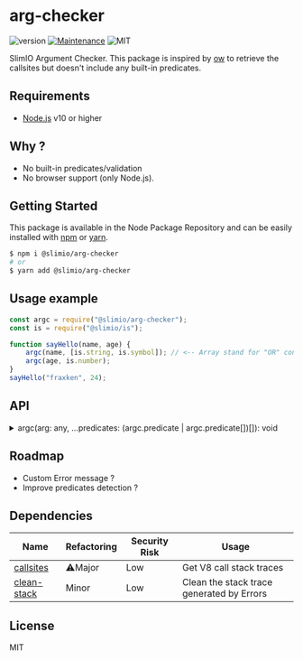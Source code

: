 # arg-checker
![version](https://img.shields.io/badge/version-0.1.0-blue.svg)
[![Maintenance](https://img.shields.io/badge/Maintained%3F-yes-green.svg)](https://github.com/SlimIO/is/commit-activity)
![MIT](https://img.shields.io/github/license/mashape/apistatus.svg)

SlimIO Argument Checker. This package is inspired by [ow](https://github.com/sindresorhus/ow#readme) to retrieve the callsites but doesn't include any built-in predicates.

## Requirements
- [Node.js](https://nodejs.org/en/) v10 or higher

## Why ?
- No built-in predicates/validation
- No browser support (only Node.js).

## Getting Started

This package is available in the Node Package Repository and can be easily installed with [npm](https://docs.npmjs.com/getting-started/what-is-npm) or [yarn](https://yarnpkg.com).

```bash
$ npm i @slimio/arg-checker
# or
$ yarn add @slimio/arg-checker
```

## Usage example
```js
const argc = require("@slimio/arg-checker");
const is = require("@slimio/is");

function sayHello(name, age) {
    argc(name, [is.string, is.symbol]); // <-- Array stand for "OR" condition
    argc(age, is.number);
}
sayHello("fraxken", 24);
```

## API

<details><summary>argc(arg: any, ...predicates: (argc.predicate | argc.predicate[])[]): void</summary>
<br />

TBC
</details>

## Roadmap
- Custom Error message ?
- Improve predicates detection ?

## Dependencies

|Name|Refactoring|Security Risk|Usage|
|---|---|---|---|
|[callsites](https://github.com/sindresorhus/callsites#readme)|⚠️Major|Low|Get V8 call stack traces|
|[clean-stack](https://github.com/sindresorhus/clean-stack#readme)|Minor|Low|Clean the stack trace generated by Errors|

## License
MIT
